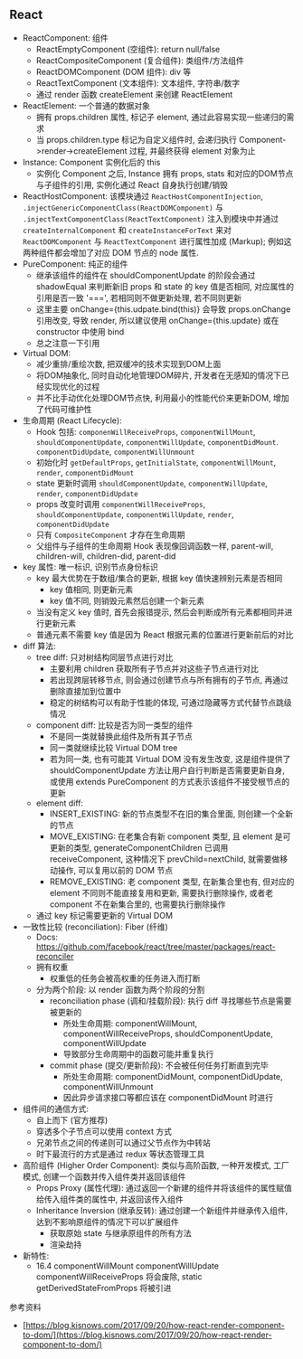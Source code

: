 <!-- title: 前端开发 - 基础知识@React -->
<!-- author: <David Jones qowera@qq.com> -->
<!-- date: 2018-03-09 15:18:13 -->
<!-- category: 前端 -->
<!-- tag: 框架 -->

## React

- ReactComponent: 组件
  - ReactEmptyComponent (空组件): return null/false
  - ReactCompositeComponent (复合组件): 类组件/方法组件
  - ReactDOMComponent (DOM 组件): div 等
  - ReactTextComponent (文本组件): 文本组件, 字符串/数字
  - 通过 render 函数 createElement 来创建 ReactElement
- ReactElement: 一个普通的数据对象
  - 拥有 props.children 属性, 标记子 element, 通过此容易实现一些递归的需求
  - 当 props.children.type 标记为自定义组件时, 会递归执行 Component->render->createElement 过程, 并最终获得 element 对象为止
- Instance: Component 实例化后的 this
  - 实例化 Component 之后, Instance 拥有 props, stats 和对应的DOM节点与子组件的引用, 实例化通过 React 自身执行创建/销毁
- ReactHostComponent: 该模块通过 `ReactHostComponentInjection`, `.injectGenericComponentClass(ReactDOMComponent)` 与 `.injectTextComponentClass(ReactTextComponent)` 注入到模块中并通过 `createInternalComponent` 和 `createInstanceForText` 来对 `ReactDOMComponent` 与 `ReactTextComponent` 进行属性加成 (Markup); 例如这两种组件都会增加了对应 DOM 节点的 node 属性.
- PureComponent: 纯正的组件
  - 继承该组件的组件在 shouldComponentUpdate 的阶段会通过 shadowEqual 来判断新旧 props 和 state 的 key 值是否相同, 对应属性的引用是否一致 '===', 若相同则不做更新处理, 若不同则更新
  - 这里主要 onChange={this.udpate.bind(this)} 会导致 props.onChange 引用改变, 导致 render, 所以建议使用 onChange={this.update} 或在 constructor 中使用 bind
  - 总之注意一下引用
- Virtual DOM:
  - 减少重排/重绘次数, 把双缓冲的技术实现到DOM上面
  - 将DOM抽象化, 同时自动化地管理DOM碎片, 开发者在无感知的情况下已经实现优化的过程
  - 并不比手动优化处理DOM节点快, 利用最小的性能代价来更新DOM, 增加了代码可维护性
- 生命周期 (React Lifecycle):
  - Hook 包括: `componenWillReceiveProps`, `componentWillMount`, `shouldComponentUpdate`, `componentWillUpdate`, `componentDidMount`. `componentDidUpdate`, `componentWillUnmount`
  - 初始化时 `getDefaultProps`, `getInitialState`, `componentWillMount`, `render`, `componentDidMount`
  - state 更新时调用 `shouldComponentUpdate`, `componentWillUpdate`, `render`, `componentDidUpdate`
  - props 改变时调用 `componentWillReceiveProps`, `shouldComponentUpdate`, `componentWillUpdate`, `render`, `componentDidUpdate`
  - 只有 `CompositeComponent` 才存在生命周期
  - 父组件与子组件的生命周期 Hook 表现像回调函数一样, parent-will, children-will, children-did, parent-did
- key 属性: 唯一标识, 识别节点身份标识
  - key 最大优势在于数组/集合的更新, 根据 key 值快速辨别元素是否相同
    - key 值相同, 则更新元素
    - key 值不同, 则销毁元素然后创建一个新元素
  - 当没有定义 key 值时, 首先会报错提示, 然后会判断成所有元素都相同并进行更新元素
  - 普通元素不需要 key 值是因为 React 根据元素的位置进行更新前后的对比
- diff 算法:
  - tree diff: 只对树结构同层节点进行对比
    - 主要利用 children 获取所有子节点并对这些子节点进行对比
    - 若出现跨层转移节点, 则会通过创建节点与所有拥有的子节点, 再通过删除直接加到位置中
    - 稳定的树结构可以有助于性能的体现, 可通过隐藏等方式代替节点跳级情况
  - component diff: 比较是否为同一类型的组件
    - 不是同一类就替换此组件及所有其子节点
    - 同一类就继续比较 Virtual DOM tree
    - 若为同一类, 也有可能其 Virtual DOM 没有发生改变, 这是组件提供了 shouldComponentUpdate 方法让用户自行判断是否需要更新自身, 或使用 extends PureComponent 的方式表示该组件不接受根节点的更新
  - element diff:
    - INSERT_EXISTING: 新的节点类型不在旧的集合里面, 则创建一个全新的节点
    - MOVE_EXISTING: 在老集合有新 component 类型, 且 element 是可更新的类型, generateComponentChildren 已调用 receiveComponent, 这种情况下 prevChild=nextChild, 就需要做移动操作, 可以复用以前的 DOM 节点
    - REMOVE_EXISTING: 老 component 类型, 在新集合里也有, 但对应的 element 不同则不能直接复用和更新, 需要执行删除操作, 或者老 component 不在新集合里的, 也需要执行删除操作
  - 通过 key 标记需要更新的 Virtual DOM
- 一致性比较 (reconciliation): Fiber (纤维)
  - Docs: https://github.com/facebook/react/tree/master/packages/react-reconciler
  - 拥有权重
    - 权重低的任务会被高权重的任务进入而打断
  - 分为两个阶段: 以 render 函数为两个阶段的分割
    - reconciliation phase (调和/挂载阶段): 执行 diff 寻找哪些节点是需要被更新的
      - 所处生命周期: componentWillMount, componentWillReceiveProps, shouldComponentUpdate, componentWillUpdate
      - 导致部分生命周期中的函数可能并重复执行
    - commit phase (提交/更新阶段): 不会被任何任务打断直到完毕
      - 所处生命周期: componentDidMount, componentDidUpdate, componentWillUnmount
      - 因此异步请求接口等都应该在 componentDidMount 时进行
- 组件间的通信方式:
  - 自上而下 (官方推荐)
  - 穿透多个子节点可以使用 context 方式
  - 兄弟节点之间的传递则可以通过父节点作为中转站
  - 时下最流行的方式是通过 redux 等状态管理工具
- 高阶组件 (Higher Order Component): 类似与高阶函数, 一种开发模式, 工厂模式, 创建一个函数并传入组件类并返回该组件
  - Props Proxy (属性代理): 通过返回一个新建的组件并将该组件的属性赋值给传入组件类的属性中, 并返回该传入组件
  - Inheritance Inversion (继承反转): 通过创建一个新组件并继承传入组件, 达到不影响原组件的情况下可以扩展组件
    - 获取原始 state 与继承原组件的所有方法
    - 渲染劫持
- 新特性:
  - 16.4 componentWillMount componentWillUpdate componentWillReceiveProps 将会废除, static getDerivedStateFromProps 将被引进

参考资料
- [https://blog.kisnows.com/2017/09/20/how-react-render-component-to-dom/](https://blog.kisnows.com/2017/09/20/how-react-render-component-to-dom/)
